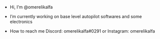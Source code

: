 - Hi, I’m @omerelikalfa
- I’m currently working on base level autopilot softwares and some electronics

- How to reach me Discord: omerelikalfa#0291 or Instagram: omerelikalfa
